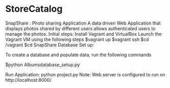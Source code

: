 # StoreCatalog
SnapShare : Photo sharing Application
A data driven Web Application that displays photos shared by different users allows authenticated users to manage the photos.
Initial steps:
Install Vagrant and VirtualBox
Launch the Vagrant VM using the following steps
  $vagrant up
  $vagrant ssh
  $cd /vagrant
  $cd SnapShare
Database Set up:

To create a database and populate data, run the following commands

  $python Albumsdatabase_setup.py

Run Application:
  python project.py
Note: Web server is configured to run on http://localhost:8000/
